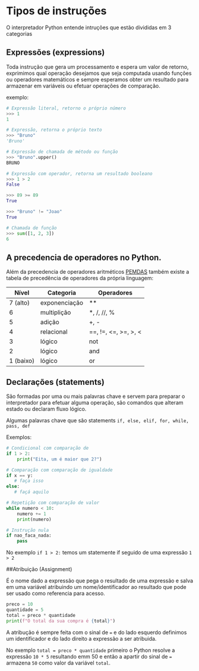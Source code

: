 # Tipos de instruções

O interpretador Python entende intruções que estão divididas em 3 categorias

## Expressões (expressions)

Toda instrução que gera um processamento e espera um valor de retorno, exprimimos qual operação desejamos que seja computada usando funções ou operadores matemáticos e sempre esperamos obter um resultado para armazenar em variáveis ou efetuar operações de comparação.

exemplo:

```python
# Expressão literal, retorno o próprio número
>>> 1
1

# Expressão, retorna o próprio texto
>>> "Bruno"
'Bruno'

# Expressão de chamada de método ou função
>>> "Bruno".upper()
BRUNO

# Expressão com operador, retorna um resultado booleano
>>> 1 > 2
False

>>> 89 >= 89
True

>>> "Bruno" != "Joao"
True

# Chamada de função
>>> sum([1, 2, 3])
6
```

## A precedencia de operadores no Python.

Além da precedencia de operadores aritméticos [PEMDAS](https://pemdas.info/) também existe a tabela de precedência de operadores da própria linguagem:

|   Nível    |   Categoria   |      Operadores      |
|------------|---------------|----------------------|
|  7 (alto)  | exponenciação |         **           |
|  6         | multiplição   |  *, /, //, %         |
|  5         | adição        |          +, -        |
|  4         | relacional    | ==, !=, <=, >=, >, < |
|  3         | lógico        |         not          |
|  2         | lógico        |         and          |
|  1 (baixo) | lógico        |         or           |

## Declarações (statements)

São formadas por uma ou mais palavras chave e servem para preparar o interpretador para efetuar alguma operação, são comandos que alteram estado ou declaram fluxo lógico.

Algumas palavras chave que são statements ```if, else, elif, for, while, pass, def```

Exemplos:

```python
# Condicional com comparação de 
if 1 > 2:
    print("Eita, um é maior que 2?")

# Comparação com comparação de igualdade
if x == y:
   # faça isso
else:
   # façá aquilo

# Repetição com comparação de valor
while numero < 10:
    numero += 1
    print(numero)

# Instrução nula
if nao_faca_nada:
    pass
```

No exemplo ```if 1 > 2:``` temos um statemente if seguido de uma expressão ```1 > 2```

##Atribuição (Assignment)

É o nome dado a expressão que pega o resultado de uma expressão e salva em uma variável atribuindo um nome/identificador ao resultado que pode ser usado como referencia para acesso.

```python
preco = 10
quantidade = 5
total = preco * quantidade
print(f"O total da sua compra é {total}")
```

A atribução é sempre feita com o sinal de ```=``` e do lado esquerdo definimos um identificador e do lado direito a expressão a ser atribuida.

No exemplo ```total = preco * quantidade``` primeiro o Python resolve a expressão ```10 * 5``` resultando emm 50 e então a apartir do sinal de ```=``` armazena ```50``` como valor da variável ```total```.
